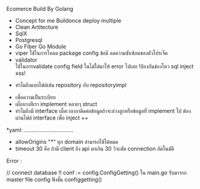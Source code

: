 Ecomerce Build By Golang 
- Concept for me Buildonce deploy multiple
- Clean Artitecture
- SqlX
- Postgresql
- Go Fiber
Go Module 
 - viper
   ใช้ในการโหลด package config 
   ข้อดี ลดความซับซ้อนของตัวโปรเจ็ค
 - validator  
   ใช้ในการvalidate config field ในไม่ใส่มาให้ error ไปเลย
   !ป้องกันช่องโหว sql inject xss!
          

 * ทำไมถึงแยกไฟล์เช่น repository กับ repositoryimpl
  - เพื่อความเป็นระเบียบ
  - เผื่อบางทีเรา implement หลายๆ struct
  - ทำไมถึงมี interface เผื่อเวลากาติดค่อข้อมูลถ้าจะล่วงลูกหรือข้อมูลที่ implement  ไป ต้องผ่านไฟล์ interface เพื่อ inject ++

 *yaml: ................................
  -   allowOrigins "*" ทุก domain สามารถใช้ได้หมด
  -   timeout 30 คือ ถ้ามี client ยิง api มาเกิน 30 วิจะตัด connection อัตโนมัติ

Error :
   


  // connect database !!
  conf := config.ConfigGetting()  ใน main.go รับมาจาก master file config  ฟังชั่น configgetting()